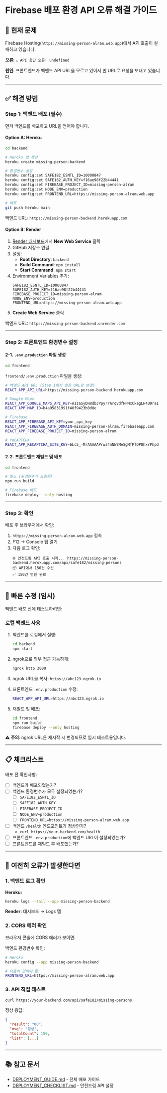 # Firebase 배포 환경 API 오류 해결 가이드

## 🔴 현재 문제

Firebase Hosting(`https://missing-person-alram.web.app`)에서 API 호출이 실패하고 있습니다.

**오류**: `⚠️ API 응답 오류: undefined`

**원인**: 프론트엔드가 백엔드 API URL을 모르고 있어서 빈 URL로 요청을 보내고 있습니다.

---

## ✅ 해결 방법

### Step 1: 백엔드 배포 (필수)

먼저 백엔드를 배포하고 URL을 얻어야 합니다.

#### Option A: Heroku
```bash
cd backend

# Heroku 앱 생성
heroku create missing-person-backend

# 환경변수 설정
heroku config:set SAFE182_ESNTL_ID=10000847
heroku config:set SAFE182_AUTH_KEY=f16ae98f22b44441
heroku config:set FIREBASE_PROJECT_ID=missing-person-alram
heroku config:set NODE_ENV=production
heroku config:set FRONTEND_URL=https://missing-person-alram.web.app

# 배포
git push heroku main
```

백엔드 URL: `https://missing-person-backend.herokuapp.com`

#### Option B: Render
1. [Render 대시보드](https://render.com)에서 **New Web Service** 클릭
2. GitHub 저장소 연결
3. 설정:
   - **Root Directory**: `backend`
   - **Build Command**: `npm install`
   - **Start Command**: `npm start`
4. Environment Variables 추가:
   ```
   SAFE182_ESNTL_ID=10000847
   SAFE182_AUTH_KEY=f16ae98f22b44441
   FIREBASE_PROJECT_ID=missing-person-alram
   NODE_ENV=production
   FRONTEND_URL=https://missing-person-alram.web.app
   ```
5. **Create Web Service** 클릭

백엔드 URL: `https://missing-person-backend.onrender.com`

---

### Step 2: 프론트엔드 환경변수 설정

#### 2-1. `.env.production` 파일 생성

```bash
cd frontend
```

`frontend/.env.production` 파일을 생성:

```bash
# 백엔드 API URL (Step 1에서 얻은 URL로 변경)
REACT_APP_API_URL=https://missing-person-backend.herokuapp.com

# Google Maps
REACT_APP_GOOGLE_MAPS_API_KEY=AIzaSyDH8db3PpyrrArqVdfHPMxCkagLH4U9raI
REACT_APP_MAP_ID=b4a95831991f48f9423b0d8e

# Firebase
REACT_APP_FIREBASE_API_KEY=your_api_key
REACT_APP_FIREBASE_AUTH_DOMAIN=missing-person-alram.firebaseapp.com
REACT_APP_FIREBASE_PROJECT_ID=missing-person-alram

# reCAPTCHA
REACT_APP_RECAPTCHA_SITE_KEY=6Lc5_-MrAAAAAPrws4mNW7MeSgMfPfDP8hxrPhpd
```

#### 2-2. 프론트엔드 재빌드 및 배포

```bash
cd frontend

# 빌드 (환경변수가 포함됨)
npm run build

# Firebase 배포
firebase deploy --only hosting
```

---

### Step 3: 확인

배포 후 브라우저에서 확인:

1. `https://missing-person-alram.web.app` 접속
2. F12 → Console 탭 열기
3. 다음 로그 확인:
   ```
   🌐 안전드림 API 호출 시작... https://missing-person-backend.herokuapp.com/api/safe182/missing-persons
   📦 API에서 150건 수신
   ✅ 150건 변환 완료
   ```

---

## 🔧 빠른 수정 (임시)

백엔드 배포 전에 테스트하려면:

### 로컬 백엔드 사용

1. 백엔드를 로컬에서 실행:
   ```bash
   cd backend
   npm start
   ```

2. ngrok으로 외부 접근 가능하게:
   ```bash
   ngrok http 3000
   ```

3. ngrok URL을 복사: `https://abc123.ngrok.io`

4. 프론트엔드 `.env.production` 수정:
   ```bash
   REACT_APP_API_URL=https://abc123.ngrok.io
   ```

5. 재빌드 및 배포:
   ```bash
   cd frontend
   npm run build
   firebase deploy --only hosting
   ```

⚠️ **주의**: ngrok URL은 재시작 시 변경되므로 임시 테스트용입니다.

---

## 📋 체크리스트

배포 전 확인사항:

- [ ] 백엔드가 배포되었는가?
- [ ] 백엔드 환경변수가 모두 설정되었는가?
  - [ ] `SAFE182_ESNTL_ID`
  - [ ] `SAFE182_AUTH_KEY`
  - [ ] `FIREBASE_PROJECT_ID`
  - [ ] `NODE_ENV=production`
  - [ ] `FRONTEND_URL=https://missing-person-alram.web.app`
- [ ] 백엔드 `/health` 엔드포인트가 정상인가?
  - `curl https://your-backend.com/health`
- [ ] 프론트엔드 `.env.production`에 백엔드 URL이 설정되었는가?
- [ ] 프론트엔드를 재빌드 후 배포했는가?

---

## 🐛 여전히 오류가 발생한다면

### 1. 백엔드 로그 확인

**Heroku:**
```bash
heroku logs --tail --app missing-person-backend
```

**Render:**
대시보드 → Logs 탭

### 2. CORS 에러 확인

브라우저 콘솔에 CORS 에러가 보이면:

백엔드 환경변수 확인:
```bash
# Heroku
heroku config --app missing-person-backend

# 다음이 있어야 함:
FRONTEND_URL=https://missing-person-alram.web.app
```

### 3. API 직접 테스트

```bash
curl https://your-backend.com/api/safe182/missing-persons
```

정상 응답:
```json
{
  "result": "00",
  "msg": "정상",
  "totalCount": 150,
  "list": [...]
}
```

---

## 📚 참고 문서

- [DEPLOYMENT_GUIDE.md](./DEPLOYMENT_GUIDE.md) - 전체 배포 가이드
- [DEPLOYMENT_CHECKLIST.md](./DEPLOYMENT_CHECKLIST.md) - 안전드림 API 설정
